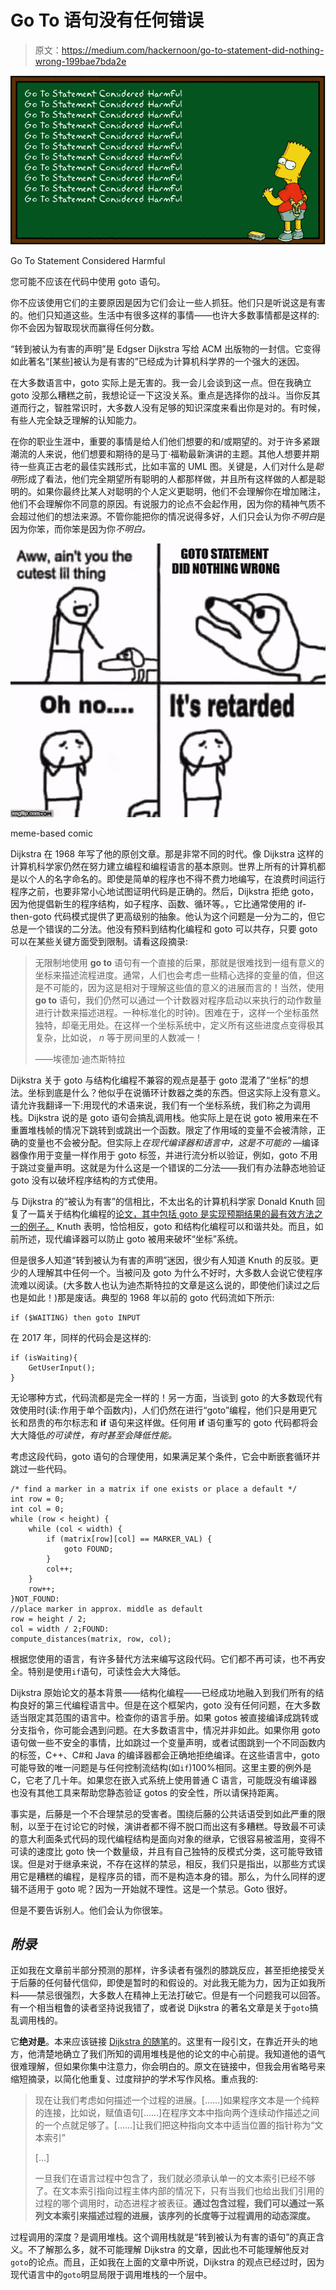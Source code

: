 # Go To 语句没有任何错误

> 原文：<https://medium.com/hackernoon/go-to-statement-did-nothing-wrong-199bae7bda2e>

![](img/c5e2ed57ea9cf07efccfb74352f11be4.png)

Go To Statement Considered Harmful

您可能不应该在代码中使用 goto 语句。

你不应该使用它们的主要原因是因为它们会让一些人抓狂。他们只是听说这是有害的。他们只知道这些。生活中有很多这样的事情——也许大多数事情都是这样的:你不会因为智取现状而赢得任何分数。

“转到被认为有害的声明”是 Edgser Dijkstra 写给 ACM 出版物的一封信。它变得如此著名“[某些]被认为是有害的”已经成为计算机科学界的一个强大的迷因。

在大多数语言中，goto 实际上是无害的。我一会儿会谈到这一点。但在我确立 goto 没那么糟糕之前，我想论证一下这没关系。重点是选择你的战斗。当你反其道而行之，智胜常识时，大多数人没有足够的知识深度来看出你是对的。有时候，有些人完全缺乏理解的认知能力。

在你的职业生涯中，重要的事情是给人们他们想要的和/或期望的。对于许多紧跟潮流的人来说，他们想要和期待的是马丁·福勒最新演讲的主题。其他人想要并期待一些真正古老的最佳实践形式，比如丰富的 UML 图。关键是，人们对什么是*聪明*形成了看法，他们完全期望所有聪明的人都那样做，并且所有这样做的人都是聪明的。如果你最终比某人对聪明的个人定义更聪明，他们不会理解你在增加赌注，他们不会理解你不同意的原因。有说服力的论点不会起作用，因为你的精神气质不会超过他们的想法来源。不管你能把你的情况说得多好，人们只会认为你*不明白*是因为你笨，而你笨是因为你*不明白。*

![](img/659236a2379012c41aea6591ea0c3945.png)

meme-based comic

Dijkstra 在 1968 年写了他的原创文章。那是非常不同的时代。像 Dijkstra 这样的计算机科学家仍然在努力建立编程和编程语言的基本原则。世界上所有的计算机都是以个人的名字命名的。即使是简单的程序也不得不费力地编写，在浪费时间运行程序之前，也要非常小心地试图证明代码是正确的。然后，Dijkstra 拒绝 goto，因为他提倡新生的程序结构，如子程序、函数、循环等。，它比通常使用的 if-then-goto 代码模式提供了更高级别的抽象。他认为这个问题是一分为二的，但它总是一个错误的二分法。他没有预料到结构化编程和 goto 可以共存，只要 goto 可以在某些关键方面受到限制。请看这段摘录:

> 无限制地使用 **go to** 语句有一个直接的后果，那就是很难找到一组有意义的坐标来描述流程进度。通常，人们也会考虑一些精心选择的变量的值，但这是不可能的，因为这是相对于理解这些值的意义的进展而言的！当然，使用 **go to** 语句，我们仍然可以通过一个计数器对程序启动以来执行的动作数量进行计数来描述进程。一种标准化的时钟)。困难在于，这样一个坐标虽然独特，却毫无用处。在这样一个坐标系统中，定义所有这些进度点变得极其复杂，比如说， *n* 等于房间里的人数减一！
> 
> ——埃德加·迪杰斯特拉

Dijkstra 关于 goto 与结构化编程不兼容的观点是基于 goto 混淆了“坐标”的想法。坐标到底是什么？他似乎在说循环计数器之类的东西。但这实际上没有意义。请允许我翻译一下:用现代的术语来说，我们有一个坐标系统，我们称之为调用栈。Dijkstra 说的是 goto 语句会搞乱调用栈。他实际上是在说 goto 被用来在不重置堆栈帧的情况下跳转到或跳出一个函数。限定了作用域的变量不会被清除，正确的变量也不会被分配。但实际上*在现代编译器和语言中，这是不可能的* —编译器像作用于变量一样作用于 goto 标签，并进行流分析以验证，例如，goto 不用于跳过变量声明。这就是为什么这是一个错误的二分法——我们有办法静态地验证 goto 没有以破坏程序结构的方式使用。

与 Dijkstra 的“被认为有害”的信相比，不太出名的计算机科学家 Donald Knuth 回复了一篇关于结构化编程的[论文，其中包括 goto 是实现预期结果的最有效方法之一的例子。](http://web.archive.org/web/20130731202547/http://pplab.snu.ac.kr/courses/adv_pl05/papers/p261-knuth.pdf) Knuth 表明，恰恰相反，goto 和结构化编程可以和谐共处。而且，如前所述，现代编译器可以防止 goto 被用来破坏“坐标”系统。

但是很多人知道“转到被认为有害的声明”迷因，很少有人知道 Knuth 的反驳。更少的人理解其中任何一个。当被问及 goto 为什么不好时，大多数人会说它使程序流难以阅读。(大多数人也认为迪杰斯特拉的文章是这么说的，即使他们读过之后也是如此！)那是废话。典型的 1968 年以前的 goto 代码流如下所示:

```
if ($WAITING) then goto INPUT
```

在 2017 年，同样的代码会是这样的:

```
if (isWaiting){ 
    GetUserInput();
}
```

无论哪种方式，代码流都是完全一样的！另一方面，当谈到 goto 的大多数现代有效使用时(读:作用于单个函数内)，人们仍然在进行“goto”编程，他们只是用更冗长和昂贵的布尔标志和 **if** 语句来这样做。任何用 **if** 语句重写的 goto 代码都将会大大降低*的可读性，有时甚至会降低性能。*

考虑这段代码，goto 语句的合理使用，如果满足某个条件，它会中断嵌套循环并跳过一些代码。

```
/* find a marker in a matrix if one exists or place a default */
int row = 0;
int col = 0;
while (row < height) {
    while (col < width) {
        if (matrix[row][col] == MARKER_VAL) {
            goto FOUND;
        }
        col++;
    }
    row++;
}NOT_FOUND:
//place marker in approx. middle as default
row = height / 2;
col = width / 2;FOUND:
compute_distances(matrix, row, col);
```

根据您使用的语言，有许多替代方法来编写这段代码。它们都不再可读，也不再安全。特别是使用`if`语句，可读性会大大降低。

Dijkstra 原始论文的基本背景——结构化编程——已经成功地融入到我们所有的结构良好的第三代编程语言中。但是在这个框架内，goto 没有任何问题，在大多数适当限定其范围的语言中。检查你的语言手册。如果 gotos 被直接编译成跳转或分支指令，你可能会遇到问题。在大多数语言中，情况并非如此。如果你用 goto 语句做一些不安全的事情，比如跳过一个变量声明，或者试图跳到一个不同函数内的标签，C++、C#和 Java 的编译器都会正确地拒绝编译。在这些语言中，goto 可能导致的唯一问题是与任何控制流结构(如`if`)100%相同。这里主要的例外是 C，它老了几十年。如果您在嵌入式系统上使用普通 C 语言，可能既没有编译器也没有其他工具来帮助您静态验证 gotos 的安全性，所以请保持距离。

事实是，后藤是一个不合理禁忌的受害者。围绕后藤的公共话语受到如此严重的限制，以至于在讨论它的时候，演讲者都不得不脱口而出这有多糟糕。导致最不可读的意大利面条式代码的现代编程结构是面向对象的继承，它很容易被滥用，变得不可读的速度比 goto 快一个数量级，并且有自己独特的反模式分类，这可能导致错误。但是对于继承来说，不存在这样的禁忌，相反，我们只是指出，以那些方式误用它是糟糕的编程，是程序员的错，而不是构造本身的错。那么，为什么同样的逻辑不适用于 goto 呢？因为一开始就不理性。这是一个禁忌。Goto 很好。

但是不要告诉别人。他们会认为你很笨。

## *附录*

正如我在文章前半部分预测的那样，许多读者有强烈的膝跳反应，甚至拒绝接受关于后藤的任何替代信仰，即使是暂时的和假设的。对此我无能为力，因为正如我所料——禁忌很强烈，大多数人在精神上无法打破它。但是有一个问题我可以回答。有一个相当粗鲁的读者坚持说我错了，或者说 Dijkstra 的著名文章是关于`goto`搞乱调用栈的。

它**绝对是**。本来应该链接 [Dijkstra 的随笔](http://www.u.arizona.edu/~rubinson/copyright_violations/Go_To_Considered_Harmful.html)的。这里有一段引文，在靠近开头的地方，他清楚地确立了我们所知的调用堆栈是他的论文的中心前提。我知道他的语气很难理解，但如果你集中注意力，你会明白的。原文在链接中，但我会用省略号来缩短摘录，以简化他重复、过度辩护的学术写作风格。重点我的:

> 现在让我们考虑如何描述一个过程的进展。[……]如果程序文本是一个纯粹的连接，比如说，赋值语句[……]在程序文本中指向两个连续动作描述之间的一个点就足够了。[……]让我们把这种指向文本中适当位置的指针称为“文本索引”
> 
> […]
> 
> 一旦我们在语言过程中包含了，我们就必须承认单一的文本索引已经不够了。在文本索引指向过程主体内部的情况下，只有当我们也给出我们引用的过程的哪个调用时，动态进程才被表征。**通过包含过程，我们可以通过一系列文本索引来描述过程的进展，该序列的长度等于过程调用的动态深度。**

过程调用的深度？是调用堆栈。这个调用栈就是“转到被认为有害的语句”的真正含义。不了解那么多，就不可能理解 Dijkstra 的文章，因此也不可能理解他反对`goto`的论点。而且，正如我在上面的文章中所说，Dijkstra 的观点已经过时，因为现代语言中的`goto`明显局限于调用堆栈的一个层中。
